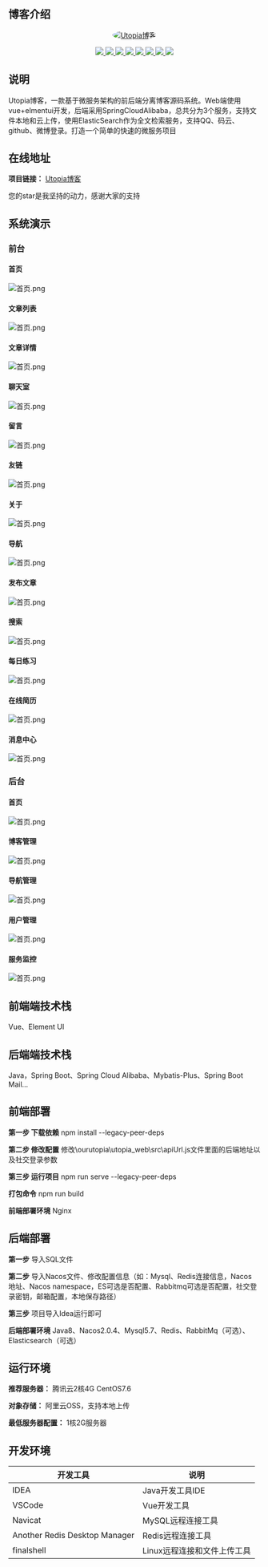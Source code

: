 ## 博客介绍

<p align=center>
  <a href="http://www.shiyit.com">
    <img src="https://mall-ts.oss-cn-shanghai.aliyuncs.com/logo_20220724_uugai.com_1658630283483.png" alt="Utopia博客" style="border-radius: 50%">
  </a>
</p>

<p align="center">
   <a target="_blank" href="">
      <img src="https://img.shields.io/hexpm/l/plug.svg"/>
      <img src="https://img.shields.io/badge/JDK-1.8+-green.svg"/>
      <img src="https://img.shields.io/badge/springboot-2.4.1.RELEASE-green"/>
      <img src="https://img.shields.io/badge/vue-2.5.17-green"/>
      <img src="https://img.shields.io/badge/mysql-5.5.0-green"/>
      <img src="https://img.shields.io/badge/mybatis--plus-3.4.0-green"/>
      <img src="https://img.shields.io/badge/redis-6.0.5-green"/>
      <img src="https://img.shields.io/badge/elasticsearch-7.9.2-green"/>
   </a>
</p>

## 说明

Utopia博客，一款基于微服务架构的前后端分离博客源码系统。Web端使用vue+elmentui开发，后端采用SpringCloudAlibaba，总共分为3个服务，支持文件本地和云上传，使用ElasticSearch作为全文检索服务，支持QQ、码云、github、微博登录。打造一个简单的快速的微服务项目

## 在线地址

**项目链接：** [Utopia博客](http://113.45.186.233)

您的star是我坚持的动力，感谢大家的支持

## 系统演示

### 前台
#### 首页
![首页.png](./img/首页.PNG)
#### 文章列表
![首页.png](./img/文章列表.PNG)
#### 文章详情
![首页.png](./img/文章详情.PNG)
#### 聊天室
![首页.png](./img/聊天室.PNG)
#### 留言
![首页.png](./img/留言.PNG)
#### 友链
![首页.png](./img/友链.PNG)
#### 关于
![首页.png](./img/关于.PNG)
#### 导航
![首页.png](./img/导航.PNG)
#### 发布文章
![首页.png](./img/发布文章.PNG)
#### 搜索
![首页.png](./img/搜索.PNG)
#### 每日练习
![首页.png](./img/每日练习.PNG)
#### 在线简历
![首页.png](./img/在线简历.PNG)
#### 消息中心
![首页.png](./img/消息中心.PNG)

### 后台
#### 首页
![首页.png](./img/后台首页.PNG)
#### 博客管理
![首页.png](./img/博客管理.PNG)
#### 导航管理
![首页.png](./img/导航管理.PNG)
#### 用户管理
![首页.png](./img/用户管理.PNG)
#### 服务监控
![首页.png](./img/服务监控.PNG)

## 前端端技术栈
Vue、Element UI

## 后端端技术栈
Java，Spring Boot、Spring Cloud Alibaba、Mybatis-Plus、Spring Boot Mail...
## 前端部署

**第一步 下载依赖** npm install  --legacy-peer-deps

**第二步 修改配置** 修改\ourutopia\utopia_web\src\apiUrl.js文件里面的后端地址以及社交登录参数

**第三步 运行项目** npm run serve --legacy-peer-deps

**打包命令**  npm run build

**前端部署环境** Nginx

## 后端部署

**第一步** 导入SQL文件

**第二步** 导入Nacos文件、修改配置信息（如：Mysql、Redis连接信息，Nacos 地址、Nacos namespace，ES可选是否配置、Rabbitmq可选是否配置，社交登录密钥，邮箱配置，本地保存路径）

**第三步** 项目导入Idea运行即可

**后端部署环境** Java8、Nacos2.0.4、Mysql5.7、Redis、RabbitMq（可选）、Elasticsearch（可选）

## 运行环境

**推荐服务器：** 腾讯云2核4G CentOS7.6

**对象存储：** 阿里云OSS，支持本地上传

**最低服务器配置：** 1核2G服务器



## 开发环境

|            开发工具            |           说明            |
| ----------------------------- | ------------------------- |
| IDEA                          | Java开发工具IDE            |
| VSCode                        | Vue开发工具                |
| Navicat                       | MySQL远程连接工具          |
| Another Redis Desktop Manager | Redis远程连接工具          |
| finalshell                    | Linux远程连接和文件上传工具 |

